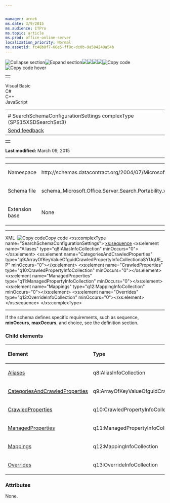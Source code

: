 ```yaml
---


manager: arnek
ms.date: 3/9/2015
ms.audience: ITPro
ms.topic: article
ms.prod: office-online-server
localization_priority: Normal
ms.assetid: fc48b8f7-68e5-ff8c-dc0b-9a584248a54b
---
```


![Collapse
section](../icons/collapse_all.gif "Collapse section")![Expand
section](../icons/expand_all.gif "Expand section")![](../icons/collapse_all.gif)![](../icons/expand_all.gif)![](../icons/dropdown.gif)![](../icons/dropdownHover.gif)![Copy
code](../icons/copycode.gif "Copy code")![Copy code
hover](../icons/copycodeHighlight.gif "Copy code hover")
<table>
<tbody>
<tr class="odd">
<td align="left"></td>
</tr>
</tbody>
</table>

Visual Basic  
C\#  
C++  
JavaScript  

<table>
<tbody>
<tr class="odd">
<td align="left"><span id="runningHeaderText"></span></td>
</tr>
<tr class="even">
<td align="left"># SearchSchemaConfigurationSettings complexType (SPS15XSDSearchSet3)</td>
</tr>
<tr class="odd">
<td align="left"><span id="headfeedbackarea" class="feedbackhead"><a href="javascript:SubmitFeedback(&#39;docthis@Microsoft.com&#39;,&#39;&#39;,&#39;&#39;,&#39;&#39;,&#39;1.0.18082.1225&#39;,&#39;%0\dThank%20you%20for%20your%20feedback.%20The%20developer%20writing%20teams%20use%20your%20feedback%20to%20improve%20documentation.%20While%20we%20are%20reviewing%20your%20feedback,%20we%20may%20send%20you%20e-mail%20to%20ask%20for%20clarification%20or%20feedback%20on%20a%20solution.%20We%20do%20not%20use%20your%20e-mail%20address%20for%20any%20other%20purpose%20and%20we%20delete%20it%20after%20we%20finish%20our%20review.%0\AFor%20further%20information%20about%20the%20privacy%20policies%20of%20Microsoft,%20please%20see%20http://privacy.microsoft.com/en-us/default.aspx.%0\A%0\d&#39;,&#39;Customer%20feedback&#39;);">Send feedback</a></span></td>
</tr>
</tbody>
</table>

<table>
<colgroup>
<col width="100%" />
</colgroup>
<tbody>
<tr class="odd">
<td align="left"></td>
</tr>
</tbody>
</table>

**Last modified:** March 09, 2015


-----------------------------------------------------------------------------------------------------------------------------------------------------------------------------------------------------

<table>
<colgroup>
<col width="50%" />
<col width="50%" />
</colgroup>
<tbody>
<tr class="odd">
<td align="left"><p><span class="label">Namespace</span></p></td>
<td align="left"><p>http://schemas.datacontract.org/2004/07/Microsoft.Office.Server.Search.Portability</p></td>
</tr>
<tr class="even">
<td align="left"><p><span class="label">Schema file</span></p></td>
<td align="left"><p>schema_Microsoft.Office.Server.Search.Portability.xsd</p></td>
</tr>
<tr class="odd">
<td align="left"><p><span class="label">Extension base</span></p></td>
<td align="left"><p>None</p></td>
</tr>
</tbody>
</table>


-----------------------------------------------------------------------------------------------------------------------------------------------------------------------------------------------

<span codelanguage="xmlLang"></span>
XML 
<span class="copyCode" onclick="CopyCode(this)"
onkeypress="CopyCode_CheckKey(this, event)"
onmouseover="ChangeCopyCodeIcon(this)"
onmouseout="ChangeCopyCodeIcon(this)" tabindex="0">![Copy
code](../icons/copycode.gif "Copy code")Copy code</span>
    <xs:complexType name="SearchSchemaConfigurationSettings">
        <xs:sequence>
            <xs:element name="Aliases" type="q8:AliasInfoCollection" minOccurs="0"></xs:element>
            <xs:element name="CategoriesAndCrawledProperties" type="q9:ArrayOfKeyValueOfguidCrawledPropertyInfoCollectionaSYUqUE_P" minOccurs="0"></xs:element>
            <xs:element name="CrawledProperties" type="q10:CrawledPropertyInfoCollection" minOccurs="0"></xs:element>
            <xs:element name="ManagedProperties" type="q11:ManagedPropertyInfoCollection" minOccurs="0"></xs:element>
            <xs:element name="Mappings" type="q12:MappingInfoCollection" minOccurs="0"></xs:element>
            <xs:element name="Overrides" type="q13:OverrideInfoCollection" minOccurs="0"></xs:element>
        </xs:sequence>
    </xs:complexType>


------------------------------------------------------------------------------------------------------------------------------------------------------------------------------------------------------------

If the schema defines specific requirements, such as <span
class="keyword">sequence</span>, **minOccurs**,
**maxOccurs**, and <span
class="keyword">choice</span>, see the definition section.

### Child elements

<table>
<colgroup>
<col width="33%" />
<col width="33%" />
<col width="33%" />
</colgroup>
<thead>
<tr class="header">
<th align="left"><p>Element</p></th>
<th align="left"><p>Type</p></th>
<th align="left"><p>Description</p></th>
</tr>
</thead>
<tbody>
<tr class="odd">
<td align="left"><p><a href="aliases-element-searchschemaconfigurationsettings-complextypesps15xsdsearchset3.htm">Aliases</a></p></td>
<td align="left"><p>q8:AliasInfoCollection</p></td>
<td align="left"><p></p></td>
</tr>
<tr class="even">
<td align="left"><p><a href="categoriesandcrawledproperties-element-searchschemaconfigurationsettings-complex.htm">CategoriesAndCrawledProperties</a></p></td>
<td align="left"><p>q9:ArrayOfKeyValueOfguidCrawledPropertyInfoCollectionaSYUqUE_P</p></td>
<td align="left"><p></p></td>
</tr>
<tr class="odd">
<td align="left"><p><a href="crawledproperties-element-searchschemaconfigurationsettings-complextypesps15xsds.htm">CrawledProperties</a></p></td>
<td align="left"><p>q10:CrawledPropertyInfoCollection</p></td>
<td align="left"><p></p></td>
</tr>
<tr class="even">
<td align="left"><p><a href="managedproperties-element-searchschemaconfigurationsettings-complextypesps15xsds.htm">ManagedProperties</a></p></td>
<td align="left"><p>q11:ManagedPropertyInfoCollection</p></td>
<td align="left"><p></p></td>
</tr>
<tr class="odd">
<td align="left"><p><a href="mappings-element-searchschemaconfigurationsettings-complextypesps15xsdsearchset3.htm">Mappings</a></p></td>
<td align="left"><p>q12:MappingInfoCollection</p></td>
<td align="left"><p></p></td>
</tr>
<tr class="even">
<td align="left"><p><a href="overrides-element-searchschemaconfigurationsettings-complextypesps15xsdsearchset.htm">Overrides</a></p></td>
<td align="left"><p>q13:OverrideInfoCollection</p></td>
<td align="left"><p></p></td>
</tr>
</tbody>
</table>

### Attributes

None.








